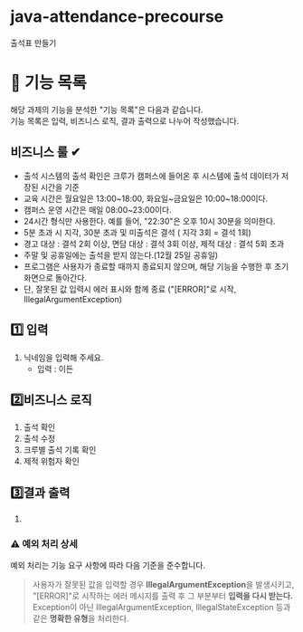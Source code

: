 # java-attendance-precourse

출석표 만들기

# 📝 기능 목록

해당 과제의 기능을 분석한 "기능 목록"은 다음과 같습니다.<br>
기능 목록은 입력, 비즈니스 로직, 결과 출력으로 나누어 작성했습니다.

## 비즈니스 룰 ✔

- 출석 시스템의 출석 확인은 크루가 캠퍼스에 들어온 후 시스템에 출석 데이터가 저장된 시간을 기준
- 교육 시간은 월요일은 13:00~18:00, 화요일~금요일은 10:00~18:00이다.
- 캠퍼스 운영 시간은 매일 08:00~23:00이다.
- 24시간 형식만 사용한다. 예를 들어, "22:30"은 오후 10시 30분을 의미한다.
- 5분 초과 시 지각, 30분 초과 및 미출석은 결석 ( 지각 3회 = 결석 1회)
- 경고 대상 : 결석 2회 이상, 면담 대상 : 결석 3회 이상, 제적 대상 : 결석 5회 초과
- 주말 및 공휴일에는 출석을 받지 않는다.(12월 25일 공휴일)
- 프로그램은 사용자가 종료할 때까지 종료되지 않으며, 해당 기능을 수행한 후 초기 화면으로 돌아간다.
- 단, 잘못된 값 입력시 에러 표시와 함께 종료 ("[ERROR]"로 시작, IllegalArgumentException)

## 1️⃣ 입력 ️

1. 닉네임을 입력해 주세요.
    - 입력 : 이든

## 2️⃣비즈니스 로직

1. 출석 확인
2. 출석 수정
3. 크루별 출석 기록 확인
4. 제적 위험자 확인

## 3️⃣결과 출력

1.

### ⚠️ 예외 처리 상세

예외 처리는 기능 요구 사항에 따라 다음 기준을 준수합니다.
> 사용자가 잘못된 값을 입력할 경우 **IllegalArgumentException**을 발생시키고,<br>
> "[ERROR]"로 시작하는 에러 메시지를 출력 후 그 부분부터 **입력을 다시 받는다.**<br>
> Exception이 아닌 IllegalArgumentException, IllegalStateException 등과 같은 **명확한 유형**을 처리한다.
